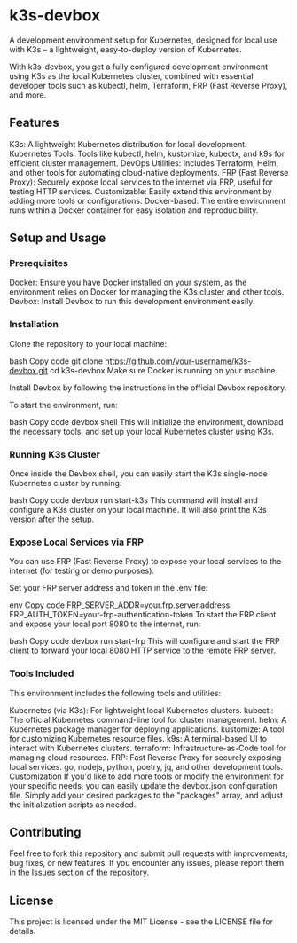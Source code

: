 # k3s-devbox
A development environment setup for Kubernetes, designed for local use with K3s – a lightweight, easy-to-deploy version of Kubernetes. 


With k3s-devbox, you get a fully configured development environment using K3s as the local Kubernetes cluster, combined with essential developer tools such as kubectl, helm, Terraform, FRP (Fast Reverse Proxy), and more.

## Features
K3s: A lightweight Kubernetes distribution for local development.
Kubernetes Tools: Tools like kubectl, helm, kustomize, kubectx, and k9s for efficient cluster management.
DevOps Utilities: Includes Terraform, Helm, and other tools for automating cloud-native deployments.
FRP (Fast Reverse Proxy): Securely expose local services to the internet via FRP, useful for testing HTTP services.
Customizable: Easily extend this environment by adding more tools or configurations.
Docker-based: The entire environment runs within a Docker container for easy isolation and reproducibility.
## Setup and Usage
### Prerequisites
Docker: Ensure you have Docker installed on your system, as the environment relies on Docker for managing the K3s cluster and other tools.
Devbox: Install Devbox to run this development environment easily.
### Installation
Clone the repository to your local machine:

bash
Copy code
git clone https://github.com/your-username/k3s-devbox.git
cd k3s-devbox
Make sure Docker is running on your machine.

Install Devbox by following the instructions in the official Devbox repository.

To start the environment, run:

bash
Copy code
devbox shell
This will initialize the environment, download the necessary tools, and set up your local Kubernetes cluster using K3s.

### Running K3s Cluster
Once inside the Devbox shell, you can easily start the K3s single-node Kubernetes cluster by running:

bash
Copy code
devbox run start-k3s
This command will install and configure a K3s cluster on your local machine. It will also print the K3s version after the setup.

### Expose Local Services via FRP
You can use FRP (Fast Reverse Proxy) to expose your local services to the internet (for testing or demo purposes).

Set your FRP server address and token in the .env file:

env
Copy code
FRP_SERVER_ADDR=your.frp.server.address
FRP_AUTH_TOKEN=your-frp-authentication-token
To start the FRP client and expose your local port 8080 to the internet, run:

bash
Copy code
devbox run start-frp
This will configure and start the FRP client to forward your local 8080 HTTP service to the remote FRP server.

### Tools Included
This environment includes the following tools and utilities:

Kubernetes (via K3s): For lightweight local Kubernetes clusters.
kubectl: The official Kubernetes command-line tool for cluster management.
helm: A Kubernetes package manager for deploying applications.
kustomize: A tool for customizing Kubernetes resource files.
k9s: A terminal-based UI to interact with Kubernetes clusters.
terraform: Infrastructure-as-Code tool for managing cloud resources.
FRP: Fast Reverse Proxy for securely exposing local services.
go, nodejs, python, poetry, jq, and other development tools.
Customization
If you'd like to add more tools or modify the environment for your specific needs, you can easily update the devbox.json configuration file. Simply add your desired packages to the "packages" array, and adjust the initialization scripts as needed.

## Contributing
Feel free to fork this repository and submit pull requests with improvements, bug fixes, or new features. If you encounter any issues, please report them in the Issues section of the repository.

## License
This project is licensed under the MIT License - see the LICENSE file for details.

